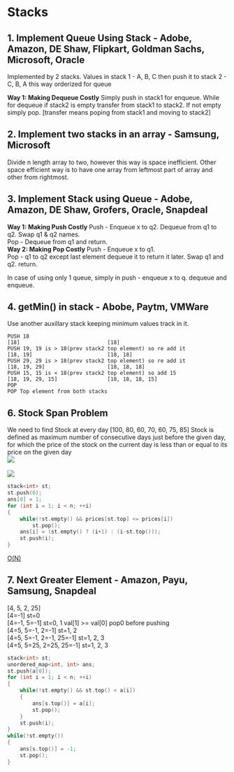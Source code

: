 # Stacks
## 1. Implement Queue Using Stack - Adobe, Amazon, DE Shaw, Flipkart, Goldman Sachs, Microsoft, Oracle
Implemented by 2 stacks. Values in stack 1 - A, B, C then push it to stack 2 - C, B, A this way orderized for queue<br>

**Way 1: Making Dequeue Costly** Simply push in stack1 for enqueue. While for dequeue if stack2 is empty transfer from stack1 to stack2. If not empty simply pop. [transfer means poping from stack1 and moving to stack2]


## 2. Implement two stacks in an array - Samsung, Microsoft
Divide n length array to two, however this way is space inefficient. Other space efficient way is to have one array from leftmost part of array and other from rightmost.

## 3. Implement Stack using Queue - Adobe, Amazon, DE Shaw, Grofers, Oracle, Snapdeal
**Way 1: Making Push Costly** Push - Enqueue x to q2. Dequeue from q1 to q2. Swap q1 & q2 names.<br>
Pop - Dequeue from q1 and return.<br>
**Way 2: Making Pop Costly** Push - Enqueue x to q1.<br>
Pop - q1 to q2 except last element dequeue it to return it later. Swap q1 and q2. return.

In case of using only 1 queue, simply in push - enqueue x to q. dequeue and enqueue.

## 4. getMin() in stack - Abobe, Paytm, VMWare
Use another auxillary stack keeping minimum values track in it.
```
PUSH 18
[18]                            [18]
PUSH 19, 19 is > 18(prev stack2 top element) so re add it
[18, 19]                        [18, 18]
PUSH 29, 29 is > 18(prev stack2 top element) so re add it
[18, 19, 29]                    [18, 18, 18]
PUSH 15, 15 is < 18(prev stack2 top element) so add 15
[18, 19, 29, 15]                [18, 18, 18, 15]
POP
POP Top element from both stacks
```

## 6. Stock Span Problem
We need to find Stock at every day [100, 80, 60, 70, 60, 75, 85] Stock is defined as maximum number of consecutive days just before the given day, for which the price of the stock on the current day is less than or equal to its price on the given day
<br>![](res/2.png)<br>
<br>![](res/3.png)<br>
```c
stack<int> st;
st.push(0);
ans[0] = 1;
for (int i = 1; i < n; ++i)
{
    while(!st.empty() && prices[st.top] <= prices[i])
        st.pop();
    ans[i] = (st.empty() ? (i+1) : (i-st.top()));
    st.push(i);
}
```
<u>O(N)</u>

## 7. Next Greater Element - Amazon, Payu, Samsung, Snapdeal

[4, 5, 2, 25]<br>
[4=-1] st=0<br>
[4=-1, 5=-1] st=0, 1        val[1] >= val[0] pop0 before pushing<br>
[4=5, 5=-1, 2=-1] st=1, 2<br>
[4=5, 5=-1, 2=-1, 25=-1] st=1, 2, 3<br>
[4=5, 5=25, 2=25, 25=-1] st=1, 2, 3<br>
```c
stack<int> st;
unordered_map<int, int> ans;
st.push(a[0]);
for (int i = 1; i < n; ++i)
{
    while(!st.empty() && st.top() < a[i])
    {
        ans[s.top()] = a[i];
        st.pop();
    }
    st.push(i);
}
while(!st.empty())
{
    ans[s.top()] = -1;
    st.pop();
}
```